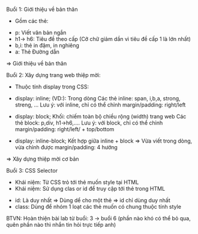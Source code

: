 Buổi 1: Giới thiệu về bản thân

- Gồm các thẻ:

* p: Viết văn bản ngắn
* h1-> h6: Tiêu đề theo cấp (Cỡ chữ giảm dần vì tiêu đề cấp 1 là lớn nhất)
* b,i: thẻ in đậm, in nghiêng
* a: Thẻ Đường dẫn

=> Giới thiệu về bản thân

Buổi 2: Xây dựng trang web thiệp mời:

- Thuộc tính display trong CSS:

* display: inline; (VD:): Trong dòng
  Các thẻ inline: span, i,b,a, strong, streng, ...
  Lưu ý: với inline, chỉ có thể chỉnh margin/padding: right/left

* display: block; Khối: chiếm toàn bộ chiều rộng (width) trang web
  Các thẻ block: p,div, h1->h6,....
  Lưu ý: với block, chỉ có thể chỉnh margin/padding: right/left/ + top/bottom

* display: inline-block; Kết hợp giữa inline + block => Vừa viết trong dòng, vừa chỉnh được margin/padding: 4 hướng

=> Xây dựng thiệp mời cơ bản

Buổi 3: CSS Selector

- Khái niệm: Từ CSS trỏ tới thẻ muốn style tại HTML
- Khái niệm: Sử dụng clas or id để truy cập tới thẻ trong HTML

* id: Là duy nhất => Dùng dể cho một thẻ => id chỉ dùng duy nhất
* class: Dùng để nhóm 1 loạt các thẻ muốn có chung thuộc tính style

BTVN: Hoàn thiện bài lab từ buổi: 3 -> buổi 6 (phần nào khó có thể bỏ qua, quên phần nào thì nhắn tin hỏi trực tiếp anh)
